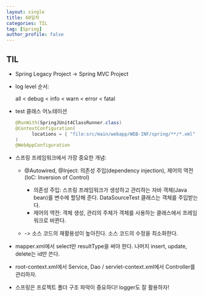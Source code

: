 ```yaml
---
layout: single
title: 60일차
categories: TIL
tag: [Spring]
author_profile: false
---
```


## TIL

* Spring Legacy Project -> Spring MVC Project

* log level 순서: 

  all < debug < info < warn < error < fatal

* test 클래스 어노테이션

  ```java
  @RunWith(SpringJUnit4ClassRunner.class)
  @ContextConfiguration(
  		locations = { "file:src/main/webapp/WEB-INF/spring/**/*.xml" }
  )
  @WebAppConfiguration

* 스프링 프레임워크에서 가장 중요한 개념:

  * @Autowired, @Inject: 의존성 주입(dependency injection), 제어의 역전(IoC: Inversion of Control)
    * 의존성 주입: 스프링 프레임워크가 생성하고 관리하는 자바 객체(Java bean)를 변수에 할당해 준다. DataSourceTest 클래스는 객체를 주입받는다.
    * 제어의 역전: 객체 생성, 관리의 주체가 객체를 사용하는 클래스에서 프레임워크로 바뀐다.

  * -> 소스 코드의 재활용성이 높아진다. 소스 코드의 수정을 최소화한다.

* mapper.xml에서 select만 resultType을 써야 한다. 나머지 insert, update, delete는 id만 쓴다.

* root-context.xml에서 Service, Dao / servlet-context.xml에서 Controller를 관리하자.

* 스프링은 프로젝트 폴더 구조 파악이 중요하다! logger도 잘 활용하자!